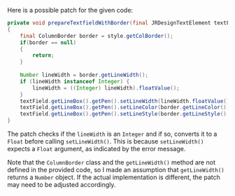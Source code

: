 Here is a possible patch for the given code:
```java
private void prepareTextfieldWithBorder(final JRDesignTextElement textField, final ColumnStyle style)
{
	final ColumnBorder border = style.getColBorder();
	if(border == null)
	{
		return;
	}
	
	Number lineWidth = border.getLineWidth();
	if (lineWidth instanceof Integer) {
	    lineWidth = ((Integer) lineWidth).floatValue();
	}
	textField.getLineBox().getPen().setLineWidth(lineWidth.floatValue());
	textField.getLineBox().getPen().setLineColor(border.getLineColor());
	textField.getLineBox().getPen().setLineStyle(border.getLineStyle().getLineStyleEnum());
}
```
The patch checks if the `lineWidth` is an `Integer` and if so, converts it to a `Float` before calling `setLineWidth()`. This is because `setLineWidth()` expects a `Float` argument, as indicated by the error message.

Note that the `ColumnBorder` class and the `getLineWidth()` method are not defined in the provided code, so I made an assumption that `getLineWidth()` returns a `Number` object. If the actual implementation is different, the patch may need to be adjusted accordingly.
